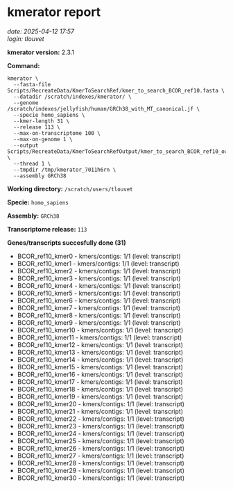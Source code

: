 # kmerator report
*date: 2025-04-12 17:57*  
*login: tlouvet*

**kmerator version:** 2.3.1

**Command:**

```
kmerator \
  --fasta-file Scripts/RecreateData/KmerToSearchRef/kmer_to_search_BCOR_ref10.fasta \
  --datadir /scratch/indexes/kmerator/ \
  --genome /scratch/indexes/jellyfish/human/GRCh38_with_MT_canonical.jf \
  --specie homo_sapiens \
  --kmer-length 31 \
  --release 113 \
  --max-on-transcriptome 100 \
  --max-on-genome 1 \
  --output Scripts/RecreateData/KmerToSearchRefOutput/kmer_to_search_BCOR_ref10_output \
  --thread 1 \
  --tmpdir /tmp/kmerator_7011h6rn \
  --assembly GRCh38
```

**Working directory:** `/scratch/users/tlouvet`

**Specie:** `homo_sapiens`

**Assembly:** `GRCh38`

**Transcriptome release:** `113`

**Genes/transcripts succesfully done (31)**

- BCOR_ref10_kmer0 - kmers/contigs: 1/1 (level: transcript)
- BCOR_ref10_kmer1 - kmers/contigs: 1/1 (level: transcript)
- BCOR_ref10_kmer2 - kmers/contigs: 1/1 (level: transcript)
- BCOR_ref10_kmer3 - kmers/contigs: 1/1 (level: transcript)
- BCOR_ref10_kmer4 - kmers/contigs: 1/1 (level: transcript)
- BCOR_ref10_kmer5 - kmers/contigs: 1/1 (level: transcript)
- BCOR_ref10_kmer6 - kmers/contigs: 1/1 (level: transcript)
- BCOR_ref10_kmer7 - kmers/contigs: 1/1 (level: transcript)
- BCOR_ref10_kmer8 - kmers/contigs: 1/1 (level: transcript)
- BCOR_ref10_kmer9 - kmers/contigs: 1/1 (level: transcript)
- BCOR_ref10_kmer10 - kmers/contigs: 1/1 (level: transcript)
- BCOR_ref10_kmer11 - kmers/contigs: 1/1 (level: transcript)
- BCOR_ref10_kmer12 - kmers/contigs: 1/1 (level: transcript)
- BCOR_ref10_kmer13 - kmers/contigs: 1/1 (level: transcript)
- BCOR_ref10_kmer14 - kmers/contigs: 1/1 (level: transcript)
- BCOR_ref10_kmer15 - kmers/contigs: 1/1 (level: transcript)
- BCOR_ref10_kmer16 - kmers/contigs: 1/1 (level: transcript)
- BCOR_ref10_kmer17 - kmers/contigs: 1/1 (level: transcript)
- BCOR_ref10_kmer18 - kmers/contigs: 1/1 (level: transcript)
- BCOR_ref10_kmer19 - kmers/contigs: 1/1 (level: transcript)
- BCOR_ref10_kmer20 - kmers/contigs: 1/1 (level: transcript)
- BCOR_ref10_kmer21 - kmers/contigs: 1/1 (level: transcript)
- BCOR_ref10_kmer22 - kmers/contigs: 1/1 (level: transcript)
- BCOR_ref10_kmer23 - kmers/contigs: 1/1 (level: transcript)
- BCOR_ref10_kmer24 - kmers/contigs: 1/1 (level: transcript)
- BCOR_ref10_kmer25 - kmers/contigs: 1/1 (level: transcript)
- BCOR_ref10_kmer26 - kmers/contigs: 1/1 (level: transcript)
- BCOR_ref10_kmer27 - kmers/contigs: 1/1 (level: transcript)
- BCOR_ref10_kmer28 - kmers/contigs: 1/1 (level: transcript)
- BCOR_ref10_kmer29 - kmers/contigs: 1/1 (level: transcript)
- BCOR_ref10_kmer30 - kmers/contigs: 1/1 (level: transcript)
